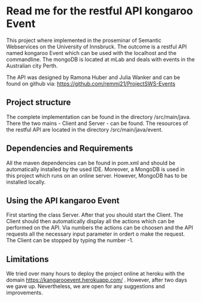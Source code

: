 # Read me for the restful API kongaroo Event

This project where implemented in the proseminar of Semantic Webservices on the University
of Innsbruck. The outcome is a restful API named kongaroo Event which can be used with the 
localhost and the commandline. The mongoDB is located at mLab and deals with events in the Australian city Perth. 

The API was designed by Ramona Huber and Julia Wanker and can be found on github via: https://github.com/remmi21/ProjectSWS-Events

## Project structure

The complete implementation can be found in the directory /src/main/java.
There the two mains - Client and Server - can be found. The resources of the 
restful API are located in the directory /src/main/java/event.

## Dependencies and Requirements

All the maven dependencies can be found in pom.xml and should be automatically
installed by the used IDE. Moreover, a MongoDB is used in this project which runs 
on an online server. However, MongoDB has to be installed locally. 

## Using the API kangaroo Event

First starting the class Server. After that you should start the Client. 
The Client should then automatically display all the actions which can be performed
on the API. Via numbers the actions can be choosen and the API requests all the 
necessary input parameter in ordert o make the request. 
The Client can be stopped by typing the number -1. 

## Limitations

We tried over many hours to deploy the project online at heroku with the domain 
https://kangarooevent.herokuapp.com/ .
However, after two days we gave up. Nevertheless, we are open for any suggestions and improvements.   
